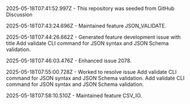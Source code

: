 2025-05-18T07:41:52.997Z - This repository was seeded from GitHub Discussion 

2025-05-18T07:43:24.696Z - Maintained feature JSON_VALIDATE.

2025-05-18T07:44:26.662Z - Generated feature development issue with title Add validate CLI command for JSON syntax and JSON Schema validation.

2025-05-18T07:46:03.476Z - Enhanced issue 2078.

2025-05-18T07:55:00.728Z - Worked to resolve issue Add validate CLI command for JSON syntax and JSON Schema validation. Add validate CLI command for JSON syntax and JSON Schema validation.

2025-05-18T07:58:10.510Z - Maintained feature CSV_IO.

